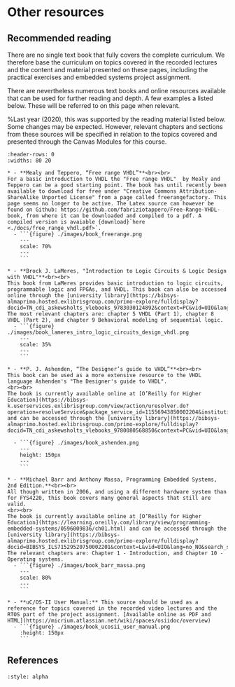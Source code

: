 # Other resources


## Recommended reading
There are no single text book that fully covers the complete curriculum. We therefore base the curriculum on topics covered in the recorded lectures and the content and material presented on these pages, including the practical exercises and embedded systems project assignment.

There are nevertheless numerous text books and online resources available that can be used for further reading and depth. A few examples a listed below. These will be referred to on this page when relevant.


%Last year (2020), this was supported by the reading material listed below. Some changes may be expected. However, relevant chapters and sections from these sources will be specified in relation to the topics covered and presented through the Canvas Modules for this course.


``````{list-table}
:header-rows: 0
:widths: 80 20

* - **Mealy and Teppero, “Free range VHDL”**<br><br>
For a basic introduction to VHDL the "Free range VHDL"  by Mealy and Teppero can be a good starting point. The book has until recently been available to download for free under "Creative Commons Attribution-ShareAlike Unported License" from a page called freerangefactory. This page seems no longer to be active. The Latex source can however be found on Github: https://github.com/fabriziotappero/Free-Range-VHDL-book, from where it can be downloaded and compiled to a pdf. A compiled version is avaiable {download}`here <./docs/free_range_vhdl.pdf>`.
  - ```{figure} ./images/book_freerange.png
    ---
    scale: 70%
    ---
    ```

* - **Brock J. LaMeres, "Introduction to Logic Circuits & Logic Design with VHDL"**<br><br>
This book from LaMeres provides basic introduction to logic circuits, programmable logic and FPGAs, and VHDL. This book can also be accessed online through the [university library](https://bibsys-almaprimo.hosted.exlibrisgroup.com/primo-explore/fulldisplay?docid=TN_cdi_askewsholts_vlebooks_9783030124892&context=PC&vid=UIO&lang=no_NO&search_scope=default_scope&adaptor=primo_central_multiple_fe&tab=default_tab&query=any,contains,introduction%20to%20logic%20circuits%20and%20logic%20design%20with%20vhdl&offset=0).
The most relevant chapters are: chapter 5 VHDL (Part 1), chapter 8 VHDL (Part 2), and chapter 9 Behavioral modeling of sequential logic.
  - ```{figure} ./images/book_lameres_intro_logic_circuits_design_vhdl.png
    ---
    scale: 35%
    ---
    ```

* - **P. J. Ashenden, “The Designer’s guide to VHDL”**<br><br>
This book can be used as a more extensive resource to the VHDL language Ashenden's "The Designer's guide to VHDL".
<br><br>
The book is currently available online at [O’Reilly for Higher Education](https://bibsys-k.userservices.exlibrisgroup.com/view/action/uresolver.do?operation=resolveService&package_service_id=11556943850002204&institutionId=2204&customerId=2200) and can be accessed through the [university library](https://bibsys-almaprimo.hosted.exlibrisgroup.com/primo-explore/fulldisplay?docid=TN_cdi_askewsholts_vlebooks_9780080568850&context=PC&vid=UIO&lang=no_NO&search_scope=default_scope&adaptor=primo_central_multiple_fe&tab=default_tab&query=any,contains,Digital%20System%20Design%20with%20VHDL&mode=Basic)

  - ```{figure} ./images/book_ashenden.png
    ---
    height: 150px
    ---
    ```

* - **Michael Barr and Anthony Massa, Programming Embedded Systems, 2nd Edition.**<br><br>
All though written in 2006, and using a different hardware system than for FYS4220, this book covers many general aspects that still are valid.
<br><br>
The book is currently available online at [O’Reilly for Higher Education](https://learning.oreilly.com/library/view/programming-embedded-systems/0596009836/ch01.html) and can be accessed through the [university library](https://bibsys-almaprimo.hosted.exlibrisgroup.com/primo-explore/fulldisplay?docid=BIBSYS_ILS71529520750002201&context=L&vid=UIO&lang=no_NO&search_scope=default_scope&adaptor=Local%20Search%20Engine&isFrbr=true&tab=default_tab&query=any,contains,Programming%20Embedded%20Systems). The relevant chapters are: Chapter 1 - Introduction, and Chapter 10 - Operating systems.
  - ```{figure} ./images/book_barr_massa.png
    ---
    scale: 80%
    ---
    ```

* - **uC/OS-II User Manual:** This source should be used as a reference for topics covered in the recorded video lectures and the RTOS part of the project assignment. [Available online as PDF and HTML](https://micrium.atlassian.net/wiki/spaces/osiidoc/overview)
  - ```{figure} ./images/book_ucosii_user_manual.png
    :height: 150px
    ```

``````

<!-- ## General
- Weekly schedule for the laboratory V329 can be found [here](https://tp.educloud.no/uio/timeplan/?type=room&area%5B%5D=BL&building%5B%5D=BL24&id%5B%5D=BL24V329&week=34&weekTo=49&ar=2023). -->




 ## References

```{bibliography}
:style: alpha
```



<!--
## FPGAs
* [How FPGAs work, and why you'll buy one](https://www.embeddedrelated.com/showarticle/195.php)
-->


<!-- ## List of recorded videos

**Programmable logic and FPGA technology**

- [Introduction to programmable logic devices (24:16)](https://youtu.be/78u_ZiDrP8g)  
- [Introduction to FPGAs (18:45)](https://www.youtube.com/watch?v=-bpNFbVPOdE)

**VHDL**

Background and introduction

- [A brief historical view (7:03)](https://www.youtube.com/watch?v=2xXKKpA9o4w)
- [Design units and structure (7:44) ](https://www.youtube.com/watch?v=-WT1XKdmkLQ)
- [Description models (19:34)](https://www.youtube.com/watch?v=ZFT7vDt6U-U) 
- [The design flow (06:07)](https://www.youtube.com/watch?v=s4XWx6PetrE) 

Process

- [Combinational process (8:15) ](https://www.youtube.com/watch?v=TvnNbY7dLQA)
- [Combinational Process with simulation and common pitfalls (33:19)](https://youtu.be/kEU-dkICHxg)
- [Synchronous process with asynchronous or synchronous reset (28:50)](https://www.youtube.com/watch?v=xnml2JUfbWI) 


Test benches

Introduction to packages and subprograms (10:20) 
Introduction to test benches (27:51) 
 

State machines

Introduction to Finite State Machines (12:18)
Example implementation of a 1-process state machine (11:14) 
Simulation of the 1-process state machine (17:42) 
Example implementation of a 2-process state machine (9:23) 
Simulation of the 2-process state machine (3:16) 
Example implementation of a 3-process state machine incl. simulation (13:02) 
 -->

